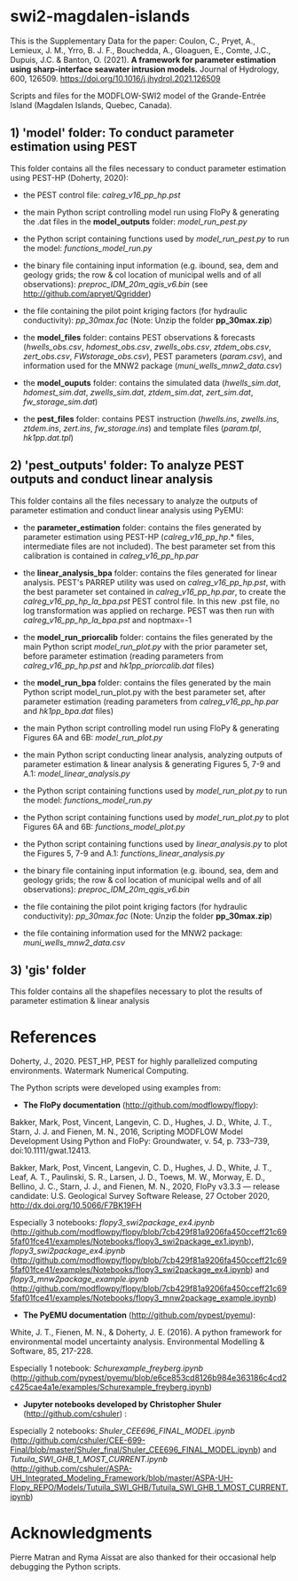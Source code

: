 # swi2-magdalen-islands

This is the Supplementary Data for the paper:
Coulon, C., Pryet, A., Lemieux, J. M., Yrro, B. J. F., Bouchedda, A., Gloaguen, E., Comte, J.C., Dupuis, J.C. & Banton, O. (2021). **A framework for parameter estimation using sharp-interface seawater intrusion models.** Journal of Hydrology, 600, 126509. https://doi.org/10.1016/j.jhydrol.2021.126509

Scripts and files for the MODFLOW-SWI2 model of the Grande-Entrée Island (Magdalen Islands, Quebec, Canada).

## 1) 'model' folder: To conduct parameter estimation using PEST
This folder contains all the files necessary to conduct parameter estimation using PEST-HP (Doherty, 2020):

- the PEST control file: *calreg_v16_pp_hp.pst*
- the main Python script controlling model run using FloPy & generating the .dat files in the **model_outputs** folder: *model_run_pest.py*
- the Python script containing functions used by *model_run_pest.py* to run the model: *functions_model_run.py*
- the binary file containing input information (e.g. ibound, sea, dem and geology grids; the row & col location of municipal wells and of all observations): *preproc_IDM_20m_qgis_v6.bin* (see http://github.com/apryet/Qgridder)
- the file containing the pilot point kriging factors (for hydraulic conductivity): *pp_30max.fac* (Note: Unzip the folder **pp_30max.zip**)

- the **model_files** folder: contains PEST observations & forecasts (*hwells_obs.csv*, *hdomest_obs.csv*, *zwells_obs.csv*, *ztdem_obs.csv*, *zert_obs.csv*, *FWstorage_obs.csv*), PEST parameters (*param.csv*), and information used for the MNW2 package (*muni_wells_mnw2_data.csv*)
- the **model_ouputs** folder: contains the simulated data (*hwells_sim.dat*, *hdomest_sim.dat*, *zwells_sim.dat*, *ztdem_sim.dat*, *zert_sim.dat*, *fw_storage_sim.dat*)
- the **pest_files** folder: contains PEST instruction (*hwells.ins*, *zwells.ins*, *ztdem.ins*, *zert.ins*, *fw_storage.ins*) and template files (*param.tpl*, *hk1pp.dat.tpl*)


## 2) 'pest_outputs' folder: To analyze PEST outputs and conduct linear analysis
This folder contains all the files necessary to analyze the outputs of parameter estimation and conduct linear analysis using PyEMU:

- the **parameter_estimation** folder: contains the files generated by parameter estimation using PEST-HP (*calreg_v16_pp_hp*.* files, intermediate files are not included). The best parameter set from this calibration is contained in *calreg_v16_pp_hp.par*
- the **linear_analysis_bpa** folder: contains the files generated for linear analysis. PEST's PARREP utility was used on *calreg_v16_pp_hp.pst*, with the best parameter set contained in *calreg_v16_pp_hp.par*, to create the *calreg_v16_pp_hp_la_bpa.pst* PEST control file. In this new .pst file, no log transformation was applied on recharge. PEST was then run with *calreg_v16_pp_hp_la_bpa.pst* and noptmax=-1
- the **model_run_priorcalib** folder: contains the files generated by the main Python script *model_run_plot.py* with the prior parameter set, before parameter estimation (reading parameters from *calreg_v16_pp_hp.pst* and *hk1pp_priorcalib.dat* files)
- the **model_run_bpa** folder: contains the files generated by the main Python script model_run_plot.py with the best parameter set, after parameter estimation (reading parameters from *calreg_v16_pp_hp.par* and *hk1pp_bpa.dat* files)


- the main Python script controlling model run using FloPy & generating Figures 6A and 6B: *model_run_plot.py*
- the main Python script conducting linear analysis, analyzing outputs of parameter estimation & linear analysis & generating Figures 5, 7-9 and A.1: *model_linear_analysis.py*

- the Python script containing functions used by *model_run_plot.py* to run the model: *functions_model_run.py*
- the Python script containing functions used by *model_run_plot.py* to plot Figures 6A and 6B: *functions_model_plot.py*
- the Python script containing functions used by *linear_analysis.py* to plot the Figures 5, 7-9 and A.1: *functions_linear_analysis.py*

- the binary file containing input information (e.g. ibound, sea, dem and geology grids; the row & col location of municipal wells and of all observations): *preproc_IDM_20m_qgis_v6.bin*
- the file containing the pilot point kriging factors (for hydraulic conductivity): *pp_30max.fac* (Note: Unzip the folder **pp_30max.zip**)
- the file containing information used for the MNW2 package: *muni_wells_mnw2_data.csv*

## 3) 'gis' folder
This folder contains all the shapefiles necessary to plot the results of parameter estimation & linear analysis


# References

Doherty, J., 2020. PEST_HP, PEST for highly parallelized computing environments. Watermark Numerical Computing. 

The Python scripts were developed using examples from:

- **The FloPy documentation** (http://github.com/modflowpy/flopy):

Bakker, Mark, Post, Vincent, Langevin, C. D., Hughes, J. D., White, J. T., Starn, J. J. and Fienen, M. N., 2016, Scripting MODFLOW Model Development Using Python and FloPy: Groundwater, v. 54, p. 733–739, doi:10.1111/gwat.12413.

Bakker, Mark, Post, Vincent, Langevin, C. D., Hughes, J. D., White, J. T., Leaf, A. T., Paulinski, S. R., Larsen, J. D., Toews, M. W., Morway, E. D., Bellino, J. C., Starn, J. J., and Fienen, M. N., 2020, FloPy v3.3.3 — release candidate: U.S. Geological Survey Software Release, 27 October 2020, http://dx.doi.org/10.5066/F7BK19FH

Especially 3 notebooks: *flopy3_swi2package_ex4.ipynb* (http://github.com/modflowpy/flopy/blob/7cb429f81a9206fa450cceff21c695faf01fce41/examples/Notebooks/flopy3_swi2package_ex1.ipynb), *flopy3_swi2package_ex4.ipynb* (http://github.com/modflowpy/flopy/blob/7cb429f81a9206fa450cceff21c695faf01fce41/examples/Notebooks/flopy3_swi2package_ex4.ipynb) and *flopy3_mnw2package_example.ipynb* (http://github.com/modflowpy/flopy/blob/7cb429f81a9206fa450cceff21c695faf01fce41/examples/Notebooks/flopy3_mnw2package_example.ipynb)

- **The PyEMU documentation** (http://github.com/pypest/pyemu):

White, J. T., Fienen, M. N., & Doherty, J. E. (2016). A python framework for environmental model uncertainty analysis. Environmental Modelling & Software, 85, 217-228.

Especially 1 notebook: *Schurexample_freyberg.ipynb* (http://github.com/pypest/pyemu/blob/e6ce853cd8126b984e363186c4cd2c425cae4a1e/examples/Schurexample_freyberg.ipynb)

- **Jupyter notebooks developed by Christopher Shuler** (http://github.com/cshuler) :

Especially 2 notebooks: *Shuler_CEE696_FINAL_MODEL.ipynb* (http://github.com/cshuler/CEE-699-Final/blob/master/Shuler_final/Shuler_CEE696_FINAL_MODEL.ipynb) and *Tutuila_SWI_GHB_1_MOST_CURRENT.ipynb* (http://github.com/cshuler/ASPA-UH_Integrated_Modeling_Framework/blob/master/ASPA-UH-Flopy_REPO/Models/Tutuila_SWI_GHB/Tutuila_SWI_GHB_1_MOST_CURRENT.ipynb)

# Acknowledgments
Pierre Matran and Ryma Aissat are also thanked for their occasional help debugging the Python scripts.
